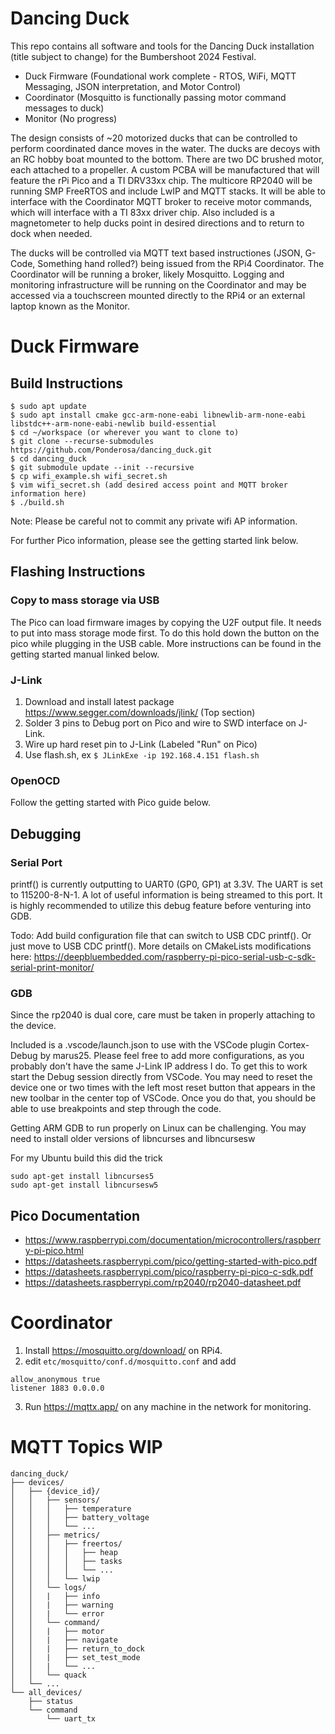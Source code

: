 # Dancing Duck

This repo contains all software and tools for the Dancing Duck installation (title subject to change) for the Bumbershoot 2024 Festival. 

- Duck Firmware (Foundational work complete - RTOS, WiFi, MQTT Messaging, JSON interpretation, and Motor Control)
- Coordinator (Mosquitto is functionally passing motor command messages to duck)
- Monitor (No progress)

The design consists of ~20 motorized ducks that can be controlled to perform coordinated dance moves in the water. The ducks are decoys with an RC hobby boat mounted to the bottom. There are two DC brushed motor, each attached to a propeller. A custom PCBA will be manufactured that will feature the rPi Pico and a TI DRV33xx chip. The multicore RP2040 will be running SMP FreeRTOS and include LwIP and MQTT stacks. It will be able to interface with the Coordinator MQTT broker to receive motor commands, which will interface with a TI 83xx driver chip. Also included is a magnetometer to help ducks point in desired directions and to return to dock when needed.  

The ducks will be controlled via MQTT text based instructiones (JSON, G-Code, Something hand rolled?) being issued from the RPi4 Coordinator. The Coordinator will be running a broker, likely Mosquitto. Logging and monitoring infrastructure will be running on the Coordinator and may be accessed via a touchscreen mounted directly to the RPi4 or an external laptop known as the Monitor. 

# Duck Firmware
## Build Instructions
```
$ sudo apt update
$ sudo apt install cmake gcc-arm-none-eabi libnewlib-arm-none-eabi libstdc++-arm-none-eabi-newlib build-essential
$ cd ~/workspace (or wherever you want to clone to)
$ git clone --recurse-submodules https://github.com/Ponderosa/dancing_duck.git
$ cd dancing_duck
$ git submodule update --init --recursive
$ cp wifi_example.sh wifi_secret.sh
$ vim wifi_secret.sh (add desired access point and MQTT broker information here)
$ ./build.sh
```
Note: Please be careful not to commit any private wifi AP information.

For further Pico information, please see the getting started link below.

## Flashing Instructions
### Copy to mass storage via USB
The Pico can load firmware images by copying the U2F output file. It needs to put into mass storage mode first. To do this hold down the button on the pico while plugging in the USB cable. More instructions can be found in the getting started manual linked below.

### J-Link
1. Download and install latest package https://www.segger.com/downloads/jlink/ (Top section)
2. Solder 3 pins to Debug port on Pico and wire to SWD interface on J-Link.
3. Wire up hard reset pin to J-Link (Labeled "Run" on Pico)
4. Use flash.sh, ex `$ JLinkExe -ip 192.168.4.151 flash.sh`

### OpenOCD
Follow the getting started with Pico guide below.

## Debugging

### Serial Port
printf() is currently outputting to UART0 (GP0, GP1) at 3.3V. The UART is set to 115200-8-N-1. A lot of useful information is being streamed to this port. It is highly recommended to utilize this debug feature before venturing into GDB. 

Todo: Add build configuration file that can switch to USB CDC printf(). Or just move to USB CDC printf(). More details on CMakeLists modifications here: https://deepbluembedded.com/raspberry-pi-pico-serial-usb-c-sdk-serial-print-monitor/

### GDB
Since the rp2040 is dual core, care must be taken in properly attaching to the device. 

Included is a .vscode/launch.json to use with the VSCode plugin Cortex-Debug by marus25. Please feel free to add more configurations, as you probably don't have the same J-Link IP address I do. To get this to work start the Debug session directly from VSCode. You may need to reset the device one or two times with the left most reset button that appears in the new toolbar in the center top of VSCode. Once you do that, you should be able to use breakpoints and step through the code. 

Getting ARM GDB to run properly on Linux can be challenging. You may need to install older versions of libncurses and libncursesw

For my Ubuntu build this did the trick
```
sudo apt-get install libncurses5
sudo apt-get install libncursesw5
```

## Pico Documentation
- https://www.raspberrypi.com/documentation/microcontrollers/raspberry-pi-pico.html
- https://datasheets.raspberrypi.com/pico/getting-started-with-pico.pdf
- https://datasheets.raspberrypi.com/pico/raspberry-pi-pico-c-sdk.pdf
- https://datasheets.raspberrypi.com/rp2040/rp2040-datasheet.pdf

# Coordinator
1. Install https://mosquitto.org/download/ on RPi4.
2. edit `etc/mosquitto/conf.d/mosquitto.conf` and add 
```
allow_anonymous true
listener 1883 0.0.0.0
```
3. Run https://mqttx.app/ on any machine in the network for monitoring.

# MQTT Topics WIP
```
dancing_duck/
├── devices/
│   ├── {device_id}/
│   │   ├── sensors/
│   │   │   ├── temperature
│   │   │   ├── battery_voltage
│   │   │   └── ...
│   │   ├── metrics/
│   │   │   ├── freertos/
│   │   │   │   ├── heap
│   │   │   │   ├── tasks
│   │   │   │   └── ...
│   │   │   └── lwip
│   │   └── logs/
│   │   |   ├── info
│   │   |   ├── warning
│   │   |   └── error
│   │   └── command/
│   │   |   ├── motor
│   │   |   ├── navigate
│   │   |   ├── return_to_dock
│   │   |   ├── set_test_mode
│   │   |   └── ...
│   │   └── quack
│   └── ...
└── all_devices/
    ├── status
    └── command
        └── uart_tx
```